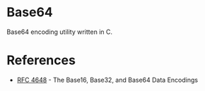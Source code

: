 # Base64
Base64 encoding utility written in C.

# References
 * [RFC 4648](https://tools.ietf.org/html/rfc4648) - The Base16, Base32, and
Base64 Data Encodings
